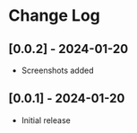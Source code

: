 # Change Log

## [0.0.2] - 2024-01-20

- Screenshots added

## [0.0.1] - 2024-01-20

- Initial release
